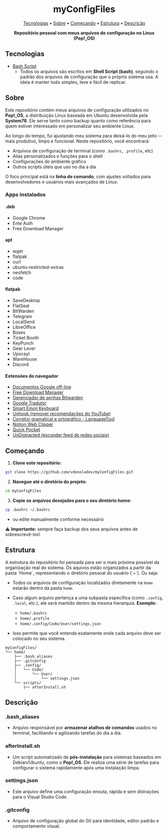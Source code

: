 <h1 align="center" style="font-weight: bold;">myConfigFiles</h1>

<p align="center">
  <a href="#tech">Tecnologias</a> • 
  <a href="#about">Sobre</a> •
  <a href="#started">Começando</a> • 
  <a href="#structure">Estrutura</a> • 
  <a href="#description">Descrição</a>
</p>

<p align="center">
    <b>Repositório pessoal com meus arquivos de configuração no Linux (Pop!_OS)</b>
</p>

<h2 id="tech">Tecnologias</h2>

- [Bash Script](https://devdocs.io/bash)
  - Todos os arquivos são escritos em **Shell Script (bash)**, seguindo o padrão dos arquivos de configuração que o próprio sistema usa. A ideia é manter tudo simples, leve e fácil de replicar.

<h2 id="about">Sobre</h2>

<p>Este repositório contém meus arquivos de configuração utilizados no <b>Pop!_OS</b>, a distribuição Linux baseada em Ubuntu desenvolvida pela <b>System76</b>. Ele serve tanto como backup quanto como referência para quem estiver interessado em personalizar seu ambiente Linux.</p>

<p>Ao longo do tempo, fui ajustando meu sistema para deixá-lo do meu jeito -- mais produtivo, limpo e funcional. Neste repositório, você encontrará:</p>

- Arquivos de configuração de terminal (como `.bashrc`, `.profile`, etc)
- Alias personalizados e funções para o shell
- Configurações do ambiente gráfico
- Outros scripts úteis que uso no dia a dia

<p>O foco principal está na <b>linha de comando</b>, com ajustes voltados para desenvolvedores e usuários mais avançados de Linux.</p>

<h3>Apps instalados</h3>

<h4>.deb</h4>

- Google Chrome
- Ente Auth
- Free Download Manager

<h4>apt</h4>

- wget
- flatpak
- curl
- ubuntu-restricted-extras
- neofetch
- code

<h4>flatpak</h4>

- SaveDesktop
- FlatSeal
- BitWarden
- Telegram
- LocalSend
- LibreOffice
- Boxes
- Ticket Booth
- KeyPunch
- Gear Lever
- Upscayl
- WareHouse
- Discord

<h4>Extensões do navegador</h4>

- [Documentos Google off-line](https://chromewebstore.google.com/detail/documentos-google-off-lin/ghbmnnjooekpmoecnnnilnnbdlolhkhi)
- [Free Download Manager](https://chromewebstore.google.com/detail/free-download-manager/ahmpjcflkgiildlgicmcieglgoilbfdp)
- [Gerenciador de senhas Bitwarden](https://chromewebstore.google.com/detail/gerenciador-de-senhas-bit/nngceckbapebfimnlniiiahkandclblb)
- [Google Tradutor](https://chromewebstore.google.com/detail/google-tradutor/aapbdbdomjkkjkaonfhkkikfgjllcleb)
- [Smart Emoji Keyboard](https://chromewebstore.google.com/detail/smart-emoji-keyboard/nekacekgelnakbmhepjioandkacfablo)
- [Unhook (remover recomendações do YouTube)](https://chromewebstore.google.com/detail/unhook-remove-youtube-rec/khncfooichmfjbepaaaebmommgaepoid)
- [Corretor gramatical e ortográfico - LanguageTool](https://chromewebstore.google.com/detail/corretor-gramatical-e-ort/oldceeleldhonbafppcapldpdifcinji)
- [Notion Web Clipper](https://chromewebstore.google.com/detail/notion-web-clipper/knheggckgoiihginacbkhaalnibhilkk)
- [Quick Pocket](https://chromewebstore.google.com/detail/quick-pocket/gccdebcpenpmmnaedfmkdhpbnihcdedh)
- [UnDistracted (esconder feed de redes sociais)](https://chromewebstore.google.com/detail/undistracted-hide-faceboo/pjjgklgkfeoeiebjogplpnibpfnffkng)

<h2 id="started">Começando</h2>

1. **Clone este repositório:**

```bash
git clone https://github.com/vdonoladev/myConfigFiles.git
```

2. **Navegue até o diretório do projeto:**

```bash
cd myConfigFiles
```

3. **Copie os arquivos desejados para o seu diretório home:**

```bash
cp .bashrc ~/.bashrc
```

- ou edite manualmente conforme necessário

⚠️ **Importante:** sempre faça backup dos seus arquivos antes de sobrescrevê-los!

<h2 id="structure">Estrutura</h2>

<p>A estrutura do repositório foi pensada para ser o mais próxima possível da organização real do sistema. Os aquivos estão organizados a partir da pasta `Home`, representando o diretório pessoal do usuário (`~`). Ou seja:</p>

- Todos os arquivos de configuração localizados diretamente na `Home` estarão dentro da pasta `home`.
- Caso algum arquivo pertença a uma subpasta específica (como `.config`, `.local`, etc.), ele será mantido dentro da mesma hierarquia. <b>Exemplo:</b>

  - `home/.bashrc`
  - `home/.profile`
  - `home/.config/Code/User/settings.json`

- Isso permite que você entenda exatamente onde cada arquivo deve ser colocado no seu sistema.

```text
myConfigFiles/
└── home/
    ├── .bash_aliases
    ├── .gitconfig
    ├── .config/
    │   └── Code/
    │       └── User/
    │           └── settings.json
    └── scripts/
        ├── afterInstall.sh
```

<h2 id="description">Descrição</h2>

<h3>.bash_aliases</h3>

- Arquivo responsável por <b>armazenar atalhos de comandos</b> usados no terminal, facilitando e agilizando tarefas do dia a dia.

<h3>afterInstall.sh</h3>

- Um script automatizado de <b>pós-instalação</b> para sistemas baseados em Debian/Ubuntu, como o <b>Pop!\_OS</b>. Ele realiza uma série de tarefas para configurar o sistema rapidamente após uma instalação limpa.

<h3>settings.json</h3>

- Este arquivo define uma configuração enxuta, rápida e sem distrações para o Visual Studio Code.

<h3>.gitconfig</h3>

- Arquivo de configuração global do Git para identidade, editor padrão e comportamento visual.
